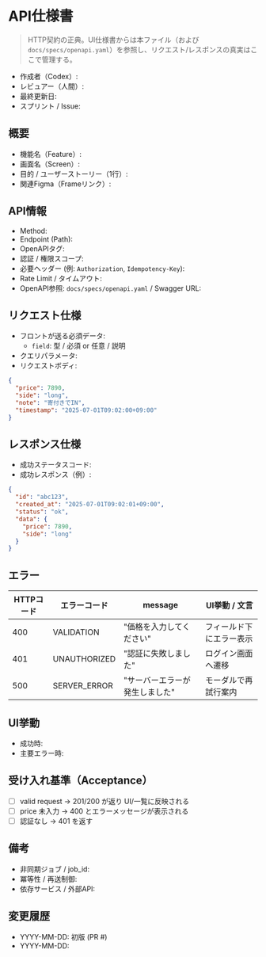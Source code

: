 # API仕様書

> HTTP契約の正典。UI仕様書からは本ファイル（および `docs/specs/openapi.yaml`）を参照し、リクエスト/レスポンスの真実はここで管理する。

- 作成者（Codex）:
- レビュアー（人間）:
- 最終更新日:
- スプリント / Issue:

## 概要
- 機能名（Feature）:
- 画面名（Screen）:
- 目的 / ユーザーストーリー（1行）:
- 関連Figma（Frameリンク）:

## API情報
- Method:
- Endpoint (Path):
- OpenAPIタグ:
- 認証 / 権限スコープ:
- 必要ヘッダー (例: `Authorization`, `Idempotency-Key`):
- Rate Limit / タイムアウト:
- OpenAPI参照: `docs/specs/openapi.yaml` / Swagger URL:

## リクエスト仕様
- フロントが送る必須データ:
  - `field`: 型 / 必須 or 任意 / 説明
- クエリパラメータ:
- リクエストボディ:

```json
{
  "price": 7890,
  "side": "long",
  "note": "寄付きでIN",
  "timestamp": "2025-07-01T09:02:00+09:00"
}
```

## レスポンス仕様
- 成功ステータスコード:
- 成功レスポンス（例）:

```json
{
  "id": "abc123",
  "created_at": "2025-07-01T09:02:01+09:00",
  "status": "ok",
  "data": {
    "price": 7890,
    "side": "long"
  }
}
```

## エラー
| HTTPコード | エラーコード | message | UI挙動 / 文言 |
| --- | --- | --- | --- |
| 400 | VALIDATION | "価格を入力してください" | フィールド下にエラー表示 |
| 401 | UNAUTHORIZED | "認証に失敗しました" | ログイン画面へ遷移 |
| 500 | SERVER_ERROR | "サーバーエラーが発生しました" | モーダルで再試行案内 |

## UI挙動
- 成功時:
- 主要エラー時:

## 受け入れ基準（Acceptance）
- [ ] valid request → 201/200 が返り UI/一覧に反映される
- [ ] price 未入力 → 400 とエラーメッセージが表示される
- [ ] 認証なし → 401 を返す

## 備考
- 非同期ジョブ / job_id:
- 冪等性 / 再送制御:
- 依存サービス / 外部API:

## 変更履歴
- YYYY-MM-DD: 初版 (PR #)
- YYYY-MM-DD:
